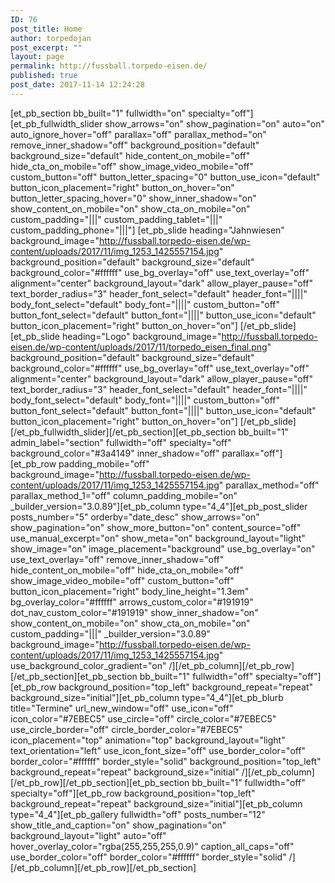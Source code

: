 ```yaml
---
ID: 76
post_title: Home
author: torpedojan
post_excerpt: ""
layout: page
permalink: http://fussball.torpedo-eisen.de/
published: true
post_date: 2017-11-14 12:24:28
---
```

[et_pb_section bb_built="1" fullwidth="on" specialty="off"][et_pb_fullwidth_slider show_arrows="on" show_pagination="on" auto="on" auto_ignore_hover="off" parallax="off" parallax_method="on" remove_inner_shadow="off" background_position="default" background_size="default" hide_content_on_mobile="off" hide_cta_on_mobile="off" show_image_video_mobile="off" custom_button="off" button_letter_spacing="0" button_use_icon="default" button_icon_placement="right" button_on_hover="on" button_letter_spacing_hover="0" show_inner_shadow="on" show_content_on_mobile="on" show_cta_on_mobile="on" custom_padding="|||" custom_padding_tablet="|||" custom_padding_phone="|||"] [et_pb_slide heading="Jahnwiesen" background_image="http://fussball.torpedo-eisen.de/wp-content/uploads/2017/11/img_1253_1425557154.jpg" background_position="default" background_size="default" background_color="#ffffff" use_bg_overlay="off" use_text_overlay="off" alignment="center" background_layout="dark" allow_player_pause="off" text_border_radius="3" header_font_select="default" header_font="||||" body_font_select="default" body_font="||||" custom_button="off" button_font_select="default" button_font="||||" button_use_icon="default" button_icon_placement="right" button_on_hover="on"] [/et_pb_slide][et_pb_slide heading="Logo" background_image="http://fussball.torpedo-eisen.de/wp-content/uploads/2017/11/torpedo_eisen_final.png" background_position="default" background_size="default" background_color="#ffffff" use_bg_overlay="off" use_text_overlay="off" alignment="center" background_layout="dark" allow_player_pause="off" text_border_radius="3" header_font_select="default" header_font="||||" body_font_select="default" body_font="||||" custom_button="off" button_font_select="default" button_font="||||" button_use_icon="default" button_icon_placement="right" button_on_hover="on"] [/et_pb_slide] [/et_pb_fullwidth_slider][/et_pb_section][et_pb_section bb_built="1" admin_label="section" fullwidth="off" specialty="off" background_color="#3a4149" inner_shadow="off" parallax="off"][et_pb_row padding_mobile="off" background_image="http://fussball.torpedo-eisen.de/wp-content/uploads/2017/11/img_1253_1425557154.jpg" parallax_method="off" parallax_method_1="off" column_padding_mobile="on" _builder_version="3.0.89"][et_pb_column type="4_4"][et_pb_post_slider posts_number="5" orderby="date_desc" show_arrows="on" show_pagination="on" show_more_button="on" content_source="off" use_manual_excerpt="on" show_meta="on" background_layout="light" show_image="on" image_placement="background" use_bg_overlay="on" use_text_overlay="off" remove_inner_shadow="off" hide_content_on_mobile="off" hide_cta_on_mobile="off" show_image_video_mobile="off" custom_button="off" button_icon_placement="right" body_line_height="1.3em" bg_overlay_color="#ffffff" arrows_custom_color="#191919" dot_nav_custom_color="#191919" show_inner_shadow="on" show_content_on_mobile="on" show_cta_on_mobile="on" custom_padding="|||" _builder_version="3.0.89" background_image="http://fussball.torpedo-eisen.de/wp-content/uploads/2017/11/img_1253_1425557154.jpg" use_background_color_gradient="on" /][/et_pb_column][/et_pb_row][/et_pb_section][et_pb_section bb_built="1" fullwidth="off" specialty="off"][et_pb_row background_position="top_left" background_repeat="repeat" background_size="initial"][et_pb_column type="4_4"][et_pb_blurb title="Termine" url_new_window="off" use_icon="off" icon_color="#7EBEC5" use_circle="off" circle_color="#7EBEC5" use_circle_border="off" circle_border_color="#7EBEC5" icon_placement="top" animation="top" background_layout="light" text_orientation="left" use_icon_font_size="off" use_border_color="off" border_color="#ffffff" border_style="solid" background_position="top_left" background_repeat="repeat" background_size="initial" /][/et_pb_column][/et_pb_row][/et_pb_section][et_pb_section bb_built="1" fullwidth="off" specialty="off"][et_pb_row background_position="top_left" background_repeat="repeat" background_size="initial"][et_pb_column type="4_4"][et_pb_gallery fullwidth="off" posts_number="12" show_title_and_caption="on" show_pagination="on" background_layout="light" auto="off" hover_overlay_color="rgba(255,255,255,0.9)" caption_all_caps="off" use_border_color="off" border_color="#ffffff" border_style="solid" /][/et_pb_column][/et_pb_row][/et_pb_section]